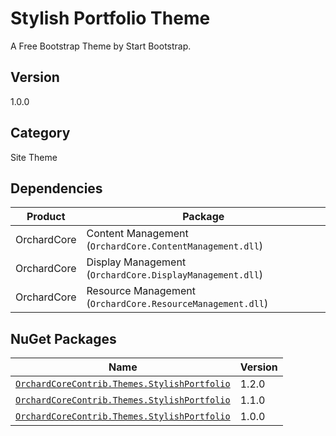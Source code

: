 # Stylish Portfolio Theme

A Free Bootstrap Theme by Start Bootstrap.

## Version

1.0.0

## Category

Site Theme

## Dependencies

| Product | Package |
| --- | --- |
| OrchardCore | Content Management (`OrchardCore.ContentManagement.dll`) |
| OrchardCore | Display Management (`OrchardCore.DisplayManagement.dll`) |
| OrchardCore | Resource Management (`OrchardCore.ResourceManagement.dll`) |

## NuGet Packages

| Name | Version |
| --- | --- |
| [`OrchardCoreContrib.Themes.StylishPortfolio`](https://www.nuget.org/packages/OrchardCoreContrib.Themes.StylishPortfolio/1.2.0) | 1.2.0 |
| [`OrchardCoreContrib.Themes.StylishPortfolio`](https://www.nuget.org/packages/OrchardCoreContrib.Themes.StylishPortfolio/1.1.0) | 1.1.0 |
| [`OrchardCoreContrib.Themes.StylishPortfolio`](https://www.nuget.org/packages/OrchardCoreContrib.Themes.StylishPortfolio/1.0.0) | 1.0.0 |
